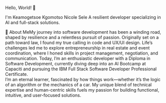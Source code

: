 Hello, World! 👋 

I'm Keamogetsoe Kgomotso Nicole Sele
A resilient developer specializing in AI and full-stack solutions.

🚀 About MeMy journey into software development has been a winding road, shaped by resilience and a relentless pursuit of passion. Originally set on a path toward law, I found my true calling in code and UX/UI design. Life’s challenges led me to explore entrepreneurship in real estate and event coordination, where I honed skills in project management, negotiation, and communication. Today, I’m an enthusiastic developer with a Diploma in Software Development, currently diving deep into an AI Bootcamp at Capaciti and pursuing the IBM Full Stack Software Developer Professional Certificate.  
I’m an eternal learner, fascinated by how things work—whether it’s the logic of an algorithm or the mechanics of a car. My unique blend of technical expertise and human-centric skills fuels my passion for building functional, intuitive, and user-focused solutions.
